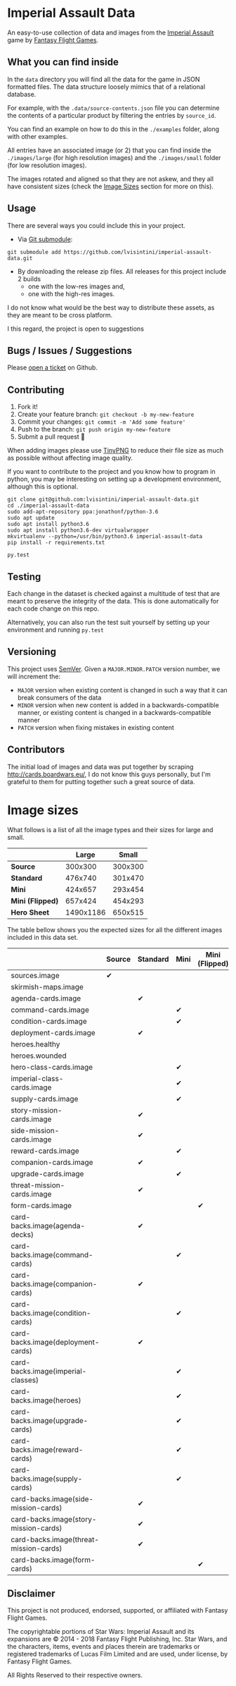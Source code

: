 # Imperial Assault Data

An easy-to-use collection of data and images from the [Imperial Assault](https://www.fantasyflightgames.com/en/products/star-wars-imperial-assault/) game by [Fantasy Flight Games](https://www.fantasyflightgames.com).

## What you can find inside

In the `data` directory you will find all the data for the game in JSON formatted files.
The data structure loosely mimics that of a relational database.

For example, with the `.data/source-contents.json` file you can determine the contents of a particular product by filtering the entries by `source_id`.

You can find an example on how to do this in the `./examples` folder, along with other examples.

All entries have an associated image (or 2) that you can find inside the `./images/large` (for high resolution images) and the `./images/small` folder (for low resolution images).

The images rotated and aligned so that they are not askew, and they all have consistent sizes (check the [Image Sizes](#image-sizes) section for more on this).



## Usage

There are several ways you could include this in your project.

- Via [Git submodule](https://git-scm.com/book/en/v2/Git-Tools-Submodules#Starting-with-Submodules):
```
git submodule add https://github.com/lvisintini/imperial-assault-data.git
```
- By downloading the release zip files. All releases for this project include 2 builds
    - one with the low-res images and,
    - one with the high-res images.

I do not know what would be the best way to distribute these assets, as they are meant to be cross platform.

I this regard, the project is open to suggestions


## Bugs / Issues / Suggestions

Please [open a ticket](https://github.com/lvisintini/imperial-assault-data/issues/new) on Github.

## Contributing

1. Fork it!
2. Create your feature branch: `git checkout -b my-new-feature`
3. Commit your changes: `git commit -m 'Add some feature'`
4. Push to the branch: `git push origin my-new-feature`
5. Submit a pull request :tada:

When adding images please use [TinyPNG](https://tinypng.com/) to reduce their file size as much as possible without affecting image quality.

If you want to contribute to the project and you know how to program in python, you may be interesting on setting up a development environment, although this is optional.

```
git clone git@github.com:lvisintini/imperial-assault-data.git
cd ./imperial-assault-data
sudo add-apt-repository ppa:jonathonf/python-3.6
sudo apt update
sudo apt install python3.6
sudo apt install python3.6-dev virtualwrapper
mkvirtualenv --python=/usr/bin/python3.6 imperial-assault-data
pip install -r requirements.txt

py.test
```

## Testing

Each change in the dataset is checked against a multitude of test that are meant to preserve the integrity of the data.
This is done automatically for each code change on this repo.

Alternatively, you can also run the test suit yourself by setting up your environment and running `py.test`


## Versioning

This project uses [SemVer](http://semver.org/). Given a `MAJOR.MINOR.PATCH` version number, we will increment the:
- `MAJOR` version when existing content is changed in such a way that it can break consumers of the data
- `MINOR` version when new content is added in a backwards-compatible manner, or existing content is changed in a backwards-compatible manner
- `PATCH` version when fixing mistakes in existing content


## Contributors

The initial load of images and data was put together by scraping http://cards.boardwars.eu/, I do not know this guys
personally, but I'm grateful to them for putting together such a great source of data.


# Image sizes

What follows is a list of all the image types and their sizes for large and small.

|                    | Large     | Small   |
|--------------------|-----------|---------|
| **Source**         | 300x300   | 300x300 |
| **Standard**       | 476x740   | 301x470 |
| **Mini**           | 424x657   | 293x454 |
| **Mini (Flipped)** | 657x424   | 454x293 |
| **Hero Sheet**     | 1490x1186 | 650x515 |

The table bellow shows you the expected sizes for all the different images included in this data set.

|                                        | Source  | Standard | Mini    | Mini (Flipped) | Hero Sheet | Any |
|----------------------------------------|---------|----------|---------|----------------|------------|-----|
| sources.image                          | ✔       |          |         |                |            |     |
| skirmish-maps.image                    |         |          |         |                |            | ✔   |
| agenda-cards.image                     |         | ✔        |         |                |            |     |
| command-cards.image                    |         |          | ✔       |                |            |     |
| condition-cards.image                  |         |          | ✔       |                |            |     |
| deployment-cards.image                 |         | ✔        |         |                |            |     |
| heroes.healthy                         |         |          |         |                | ✔          |     |
| heroes.wounded                         |         |          |         |                | ✔          |     |
| hero-class-cards.image                 |         |          | ✔       |                |            |     |
| imperial-class-cards.image             |         |          | ✔       |                |            |     |
| supply-cards.image                     |         |          | ✔       |                |            |     |
| story-mission-cards.image              |         | ✔        |         |                |            |     |
| side-mission-cards.image               |         | ✔        |         |                |            |     |
| reward-cards.image                     |         |          | ✔       |                |            |     |
| companion-cards.image                  |         | ✔        |         |                |            |     |
| upgrade-cards.image                    |         |          | ✔       |                |            |     |
| threat-mission-cards.image             |         | ✔        |         |                |            |     |
| form-cards.image                       |         |          |         | ✔              |            |     |
| card-backs.image(agenda-decks)         |         | ✔        |         |                |            |     |
| card-backs.image(command-cards)        |         |          | ✔       |                |            |     |
| card-backs.image(companion-cards)      |         | ✔        |         |                |            |     |
| card-backs.image(condition-cards)      |         |          | ✔       |                |            |     |
| card-backs.image(deployment-cards)     |         | ✔        |         |                |            |     |
| card-backs.image(imperial-classes)     |         |          | ✔       |                |            |     |
| card-backs.image(heroes)               |         |          | ✔       |                |            |     |
| card-backs.image(upgrade-cards)        |         |          | ✔       |                |            |     |
| card-backs.image(reward-cards)         |         |          | ✔       |                |            |     |
| card-backs.image(supply-cards)         |         |          | ✔       |                |            |     |
| card-backs.image(side-mission-cards)   |         | ✔        |         |                |            |     |
| card-backs.image(story-mission-cards)  |         | ✔        |         |                |            |     |
| card-backs.image(threat-mission-cards) |         | ✔        |         |                |            |     |
| card-backs.image(form-cards)           |         |          |         | ✔              |            |     |


## Disclaimer

This project is not produced, endorsed, supported, or affiliated with Fantasy Flight Games.

The copyrightable portions of Star Wars: Imperial Assault and its expansions are © 2014 - 2018 Fantasy Flight Publishing, Inc. Star Wars, and the characters, items, events and places therein are trademarks or registered trademarks of Lucas Film Limited and are used, under license, by Fantasy Flight Games.

All Rights Reserved to their respective owners.
